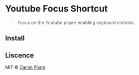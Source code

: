 # Youtube Focus Shortcut

> Focus on the Youtube player enabling keyboard controls.

## Install

## Liscence
MIT © [Daniel Pham](https://daniwa.github.io)
